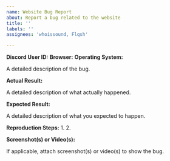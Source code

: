 ```yaml
---
name: Website Bug Report
about: Report a bug related to the website
title: ''
labels: ''
assignees: 'whoissound, Flqsh'

---
```


**Discord User ID:**
**Browser:**
**Operating System:**

A detailed description of the bug.

**Actual Result:**

A detailed description of what actually happened.

**Expected Result:**

A detailed description of what you expected to happen.

**Reproduction Steps:**
1. 
2.

**Screenshot(s) or Video(s):**

If applicable, attach screenshot(s) or video(s) to show the bug.

